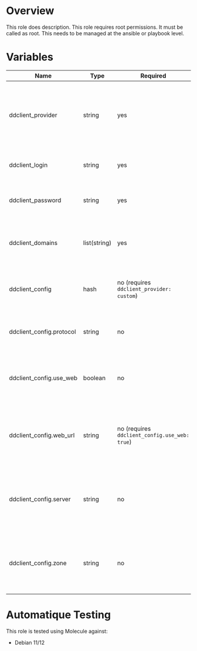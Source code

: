 # Overview
This role does description.
This role requires root permissions. It must be called as root. This needs to be managed at the ansible or playbook level.

# Variables

| Name  | Type | Required | Description |
| ----- | ---- | -------- | ----------- |
| ddclient_provider | string | yes | Name of the provider to use as described [here](https://ddclient.net/protocols.html). Use `custom` to provide settings manually |
| ddclient_login | string | yes | Your login to the dynamic dns service provider |
| ddclient_password | string | yes | Your password to the dynamic dns service provider |
| ddclient_domains | list(string) | yes | Domains or records to update with your dns service provider |
| ddclient_config | hash | no (requires `ddclient_provider: custom`) | Your custom configuration for the dynamic dns service provider |
| ddclient_config.protocol | string | no | Name of the protocol to use as described [here](https://ddclient.net/protocols.html). |
| ddclient_config.use_web | boolean | no | Set `use=web` in the configuration for the dynamic dns service provider |
| ddclient_config.web_url | string | no (requires `ddclient_config.use_web: true`) | Set the `web` parameter in the configuration for the dynamic dns service provider |
| ddclient_config.server | string | no | Set the `server` parameter in the configuration for the dynamic dns service provider |
| ddclient_config.zone | string | no | Set the `zone` parameter in the configuration for the dynamic dns service provider |

# Automatique Testing

This role is tested using Molecule against:
- Debian 11/12
